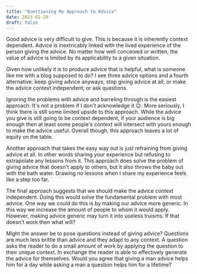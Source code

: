 ```yaml
---
title: "Questioning My Approach to Advice"
date: 2023-01-20
draft: false
---
```


Good advice is very difficult to give. This is because it is inherently context dependent. Advice is inextricably linked with the lived experience of the person giving the advice. No matter how well conceived or written, the value of advice is limited by its applicability to a given situation.

Given how unlikely it is to produce advice that is helpful, what is someone like me with a blog supposed to do? I see three advice options and a fourth alternative: keep giving advice anyways; stop giving advice at all; or make the advice context independent; or ask questions.

Ignoring the problems with advice and barreling through is the easiest approach. It's not a problem if I don't acknowledge it 😉. More seriously, I think there is still some limited upside to this approach. While the advice you give is still going to be context dependent, if your audience is big enough then at least some people's context will intersect with yours enough to make the advice useful. Overall though, this approach leaves a lot of equity on the table.

Another approach that takes the easy way out is just refraining from giving advice at all. In other words sharing your experience but refusing to extrapolate any lessons from it. This approach does solve the problem of giving advice that doesn't apply to others, but it also throws the baby out with the bath water. Drawing no lessons when I share my experience feels like a step too far.

The final approach suggests that we should make the advice context independent. Doing this would solve the fundamental problem with most advice. One way we could do this is by making our advice more generic. In this way we increase the amount of people to whom it would apply. However, making advice generic may turn it into useless truisms. If that doesn't work then what will?

Might the answer be to pose questions instead of giving advice? Questions are much less brittle than advice and they adapt to any context. A question asks the reader to do a small amount of work by applying the question to their unique context. In exchange the reader is able to effectively generate the advice for themselves. Would you agree that giving a man advice helps him for a day while asking a man a question helps him for a lifetime?
